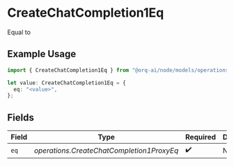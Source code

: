 # CreateChatCompletion1Eq

Equal to

## Example Usage

```typescript
import { CreateChatCompletion1Eq } from "@orq-ai/node/models/operations";

let value: CreateChatCompletion1Eq = {
  eq: "<value>",
};
```

## Fields

| Field                                     | Type                                      | Required                                  | Description                               |
| ----------------------------------------- | ----------------------------------------- | ----------------------------------------- | ----------------------------------------- |
| `eq`                                      | *operations.CreateChatCompletion1ProxyEq* | :heavy_check_mark:                        | N/A                                       |